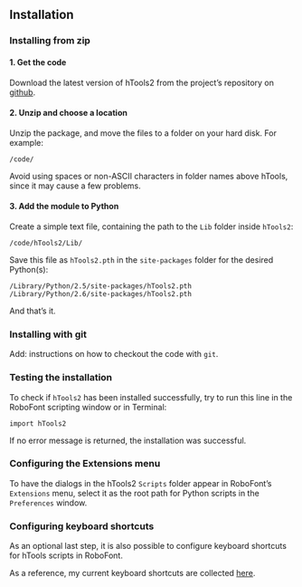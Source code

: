 ## Installation

### Installing from zip

#### 1. Get the code

Download the latest version of hTools2 from the project’s repository on [github](https://github.com/gferreira/hTools2).

#### 2. Unzip and choose a location

Unzip the package, and move the files to a folder on your hard disk. For example:

    /code/

Avoid using spaces or non-ASCII characters in folder names above hTools, since it may cause a few problems.

#### 3. Add the module to Python

Create a simple text file, containing the path to the `Lib` folder inside `hTools2`:

	/code/hTools2/Lib/

Save this file as `hTools2.pth` in the `site-packages` folder for the desired Python(s):

	/Library/Python/2.5/site-packages/hTools2.pth
	/Library/Python/2.6/site-packages/hTools2.pth

And that’s it.

### Installing with git

Add: instructions on how to checkout the code with `git`.

### Testing the installation

To check if `hTools2` has been installed successfully, try to run this line in the RoboFont scripting window or in Terminal:

	import hTools2

If no error message is returned, the installation was successful.

### Configuring the Extensions menu

To have the dialogs in the hTools2 `Scripts` folder appear in RoboFont’s `Extensions` menu, select it as the root path for Python scripts in the `Preferences` window.

### Configuring keyboard shortcuts

As an optional last step, it is also possible to configure keyboard shortcuts for hTools scripts in RoboFont.

As a reference, my current keyboard shortcuts are collected [here](http://hipertipo.com/content/htools2/dialogs/shortcuts/).
